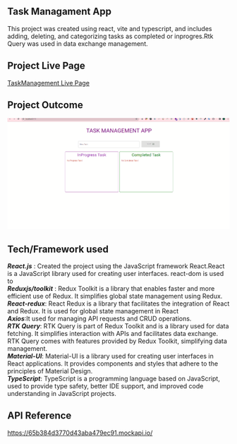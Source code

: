 ## Task Managament App

This project was created using react, vite and typescript, and includes adding, deleting, and categorizing tasks as completed or inprogres.Rtk Query was used in data exchange management.

## Project Live Page
[TaskManagement Live Page](https://task-mngmnt-type-zlhshn.vercel.app/)

## Project Outcome
![taskmanagement](tasktype.gif)

## Tech/Framework used

**_React.js_** : Created the project using the JavaScript framework React.React is a JavaScript library used for creating user interfaces. react-dom is used to <br>
**_Reduxjs/toolkit_** : Redux Toolkit is a library that enables faster and more efficient use of Redux. It simplifies global state management using Redux. <br>
**_React-redux_**: React Redux is a library that facilitates the integration of React and Redux. It is used for global state management in React <br>
**_Axios_**:It used for managing API requests and CRUD operations.<br>
**_RTK Query_**: RTK Query is part of Redux Toolkit and is a library used for data fetching. It simplifies interaction with APIs and facilitates data exchange. RTK Query comes with features provided by Redux Toolkit, simplifying data management.<br>
***_Material-UI_***: Material-UI is a library used for creating user interfaces in React applications. It provides components and styles that adhere to the principles of Material Design.<br>
***TypeScript***: TypeScript is a programming language based on JavaScript, used to provide type safety, better IDE support, and improved code understanding in JavaScript projects.

## API Reference

https://65b384d3770d43aba479ec91.mockapi.io/
